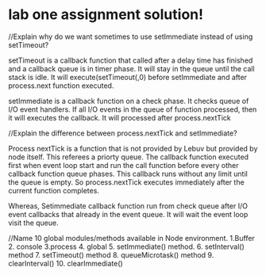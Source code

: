 # lab one assignment solution!

//Explain why do we want sometimes to use setImmediate instead of using setTimeout?

setTimeout is a callback function that called after a delay time has finished and 
a callback queue is in timer phase.  It will stay in the queue until the call stack is idle. 
It will execute(setTimeout(,0) before setImmediate and after process.next function executed.

setImmediate is a callback function on a check phase.
 It checks queue of I/O event handlers. 
 If all I/O events in the queue of function processed, then it will executes the callback. 
 It will processed after process.nextTick


//Explain the difference between process.nextTick and setImmediate?
 
 Process nextTick is a function that is not provided by Lebuv but provided by node itself. 
 This referees a priorty queue. The callback function executed first when event loop start 
 and run the call function before every other callback function queue phases. 
 This callback runs without any limit until the queue is empty. 
 So process.nextTick executes immediately after the current function completes.

Whereas, Setimmediate callback function run from check queue 
after I/O event callbacks that already in the event queue. 
It will wait the event loop visit the queue.

//Name 10 global modules/methods available in Node environment.
1.Buffer 
2. console
3.process
4. global 
5. setImmediate() method.
6. setInterval() method
7. setTimeout() method
8. queueMicrotask() method
9. clearInterval()
10. clearImmediate()

